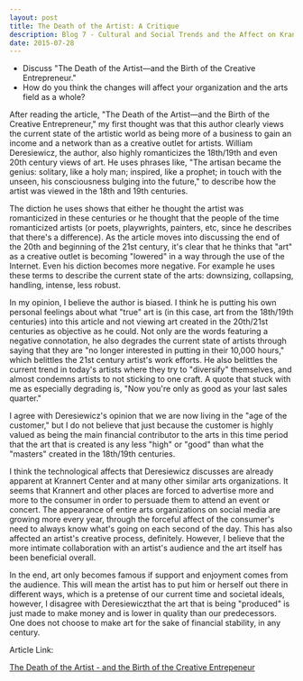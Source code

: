 ```yaml
---
layout: post
title: The Death of the Artist: A Critique
description: Blog 7 - Cultural and Social Trends and the Affect on Krannert Center
date: 2015-07-28
---
```


* Discuss "The Death of the Artist—and the Birth of the Creative Entrepreneur."
* How do you think the changes will affect your organization and the arts field as a whole?

After reading the article, "The Death of the Artist—and the Birth of the Creative Entrepreneur," my first thought was that this author clearly views the current state of the artistic world as being more of a business to gain an income and a network than as a creative outlet for artists. William Deresiewicz, the author, also highly romanticizes the 18th/19th and even 20th century views of art. He uses phrases like, "The artisan became the genius: solitary, like a holy man; inspired, like a prophet; in touch with the unseen, his consciousness bulging into the future," to describe how the artist was viewed in the 18th and 19th centuries.

The diction he uses shows that either he thought the artist was romanticized in these centuries or he thought that the people of the time romanticized artists (or poets, playwrights, painters, etc, since he describes that there's a difference). As the article moves into discussing the end of the 20th and beginning of the 21st century, it's clear that he thinks that "art" as a creative outlet is becoming "lowered" in a way through the use of the Internet. Even his diction becomes more negative. For example he uses these terms to describe the current state of the arts: downsizing, collapsing, handling, intense, less robust.

In my opinion, I believe the author is biased. I think he is putting his own personal feelings about what "true" art is (in this case, art from the 18th/19th centuries) into this article and not viewing art created in the 20th/21st centuries as objective as he could. Not only are the words featuring a negative connotation, he also degrades the current state of artists through saying that they are "no longer interested in putting in their 10,000 hours," which belittles the 21st century artist's work efforts. He also belittles the current trend in today's artists where they try to "diversify" themselves, and almost condemns artists to not sticking to one craft. A quote that stuck with me as especially degrading is, "Now you're only as good as your last sales quarter."

I agree with Deresiewicz's opinion that we are now living in the "age of the customer," but I do not believe that just because the customer is highly valued as being the main financial contributor to the arts in this time period that the art that is created is any less "high" or "good" than what the "masters" created in the 18th/19th centuries.

I think the technological affects that Deresiewicz discusses are already apparent at Krannert Center and at many other similar arts organizations. It seems that Krannert and other places are forced to advertise more and more to the consumer in order to persuade them to attend an event or concert. The appearance of entire arts organizations on social media are growing more every year, through the forceful affect of the consumer's need to always know what's going on each second of the day. This has also affected an artist's creative process, definitely. However, I believe that the more intimate collaboration with an artist's audience and the art itself has been beneficial overall.

In the end, art only becomes famous if support and enjoyment comes from the audience. This will mean the artist has to put him or herself out there in different ways, which is a pretense of our current time and societal ideals, however, I disagree with Deresiewiczthat the art that is being "produced" is just made to make money and is lower in quality than our predecessors. One does not choose to make art for the sake of financial stability, in any century.

Article Link:

[The Death of the Artist - and the Birth of the Creative Entrepeneur](http://www.theatlantic.com/magazine/archive/2015/01/the-death-of-the-artist-and-the-birth-of-the-creative-entrepreneur/383497/)
